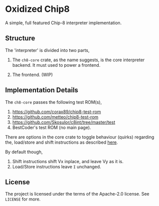 # Oxidized Chip8

A simple, full featured Chip-8 interpreter implementation.

## Structure

The 'interpreter' is divided into two parts,

1. The `ch8-core` crate, as the name suggests, is the core interpreter
   backend. It must used to power a frontend.

2. The frontend. (WIP)

## Implementation Details

The `ch8-core` passes the following test ROM(s),

1. https://github.com/corax89/chip8-test-rom
2. https://github.com/metteo/chip8-test-rom
3. https://github.com/Skosulor/c8int/tree/master/test
4. BestCoder's test ROM (no main page).

There are options in the core crate to toggle behaviour (quirks) regarding the,
load/store and shift instructions as described [here](https://chip-8.github.io/database/#options).

By default though,

1. Shift instructions shift Vx inplace, and leave Vy as it is.
2. Load/Store instructions leave `I` unchanged.

## License

The project is licensed under the terms of the Apache-2.0 license.
See `LICENSE` for more.
